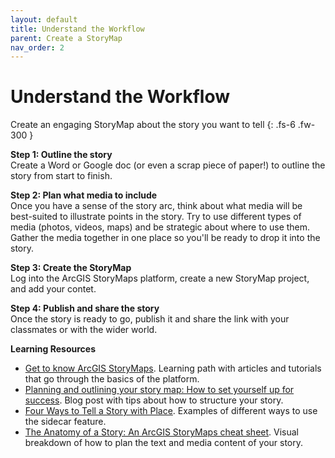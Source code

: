 ```yaml
---
layout: default
title: Understand the Workflow
parent: Create a StoryMap
nav_order: 2
---
```


# Understand the Workflow

Create an engaging StoryMap about the story you want to tell
{: .fs-6 .fw-300 }

**Step 1: Outline the story**
<br>Create a Word or Google doc (or even a scrap piece of paper!) to outline the story from start to finish.

**Step 2: Plan what media to include**
<br>Once you have a sense of the story arc, think about what media will be best-suited to illustrate points in the story. Try to use different types of media (photos, videos, maps) and be strategic about where to use them. Gather the media together in one place so you'll be ready to drop it into the story.

**Step 3: Create the StoryMap**
<br>Log into the ArcGIS StoryMaps platform, create a new StoryMap project, and add your contet.

**Step 4: Publish and share the story**
<br>Once the story is ready to go, publish it and share the link with your classmates or with the wider world.

**Learning Resources**
* [Get to know ArcGIS StoryMaps](https://learn.arcgis.com/en/paths/getting-to-know-the-new-storymaps/). Learning path with articles and tutorials that go through the basics of the platform.
* [Planning and outlining your story map: How to set yourself up for success](https://www.esri.com/arcgis-blog/products/arcgis-storymaps/sharing-collaboration/planning-and-outlining-your-story-map-how-to-set-yourself-up-for-success/). Blog post with tips about how to structure your story.
* [Four Ways to Tell a Story with Place](https://storymaps.arcgis.com/stories/88bd5855dc3847769f2c6847b15af64e). Examples of different ways to use the sidecar feature.
* [The Anatomy of a Story: An ArcGIS StoryMaps cheat sheet](https://storymaps.arcgis.com/stories/a9a3b76c2d3d4b6bb0d822706e31b33c). Visual breakdown of how to plan the text and media content of your story.
